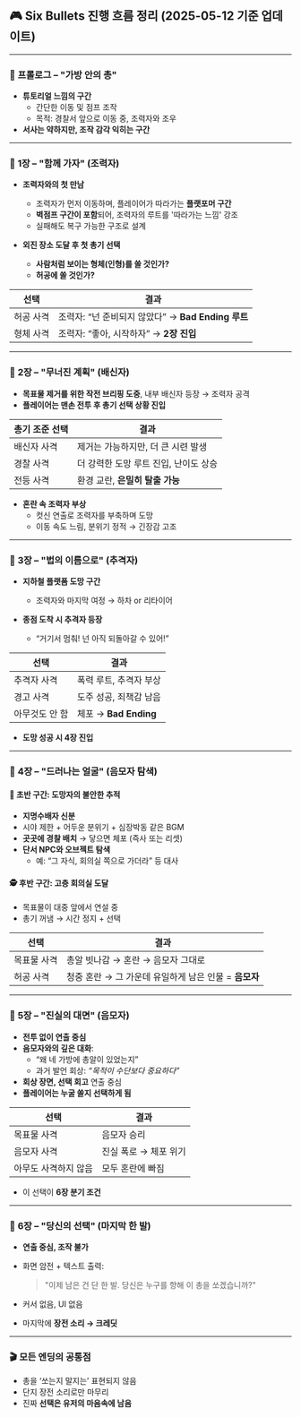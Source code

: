 ## 🎮 Six Bullets 진행 흐름 정리 (2025-05-12 기준 업데이트)

---

### 📍 **프롤로그 – "가방 안의 총"**
* **튜토리얼 느낌의 구간**  
  - 간단한 이동 및 점프 조작  
  - 목적: 경찰서 앞으로 이동 중, 조력자와 조우  
* **서사는 약하지만, 조작 감각 익히는 구간**

---

### 📍 **1장 – "함께 가자" (조력자)**
* **조력자와의 첫 만남**
  - 조력자가 먼저 이동하며, 플레이어가 따라가는 **플랫포머 구간**
  - **벽점프 구간이 포함**되어, 조력자의 루트를 '따라가는 느낌' 강조
  - 실패해도 복구 가능한 구조로 설계

* **외진 장소 도달 후 첫 총기 선택**
  - **사람처럼 보이는 형체(인형)를 쏠 것인가?**
  - **허공에 쏠 것인가?**

| 선택 | 결과 |
|------|------|
| 허공 사격 | 조력자: “넌 준비되지 않았다” → **Bad Ending 루트** |
| 형체 사격 | 조력자: “좋아, 시작하자” → **2장 진입** |

---

### 📍 **2장 – "무너진 계획" (배신자)**
* **목표물 제거를 위한 작전 브리핑 도중**, 내부 배신자 등장 → 조력자 공격
* **플레이어는 맨손 전투 후 총기 선택 상황 진입**

| 총기 조준 선택 | 결과 |
|----------------|------|
| 배신자 사격 | 제거는 가능하지만, 더 큰 시련 발생 |
| 경찰 사격 | 더 강력한 도망 루트 진입, 난이도 상승 |
| 전등 사격 | 환경 교란, **은밀히 탈출 가능**

* **혼란 속 조력자 부상**  
  - 컷신 연출로 조력자를 부축하며 도망  
  - 이동 속도 느림, 분위기 정적 → 긴장감 고조

---

### 📍 **3장 – "법의 이름으로" (추격자)**
* **지하철 플랫폼 도망 구간**
  - 조력자와 마지막 여정 → 하차 or 리타이어

* **종점 도착 시 추격자 등장**
  - “거기서 멈춰! 넌 아직 되돌아갈 수 있어!”

| 선택 | 결과 |
|-------|-------|
| 추격자 사격 | 폭력 루트, 추격자 부상 |
| 경고 사격 | 도주 성공, 죄책감 남음 |
| 아무것도 안 함 | 체포 → **Bad Ending**

* **도망 성공 시 4장 진입**

---

### 📍 **4장 – "드러나는 얼굴" (음모자 탐색)**
#### 🔦 초반 구간: **도망자의 불안한 추적**
* **지명수배자 신분**
* 시야 제한 + 어두운 분위기 + 심장박동 같은 BGM
* **곳곳에 경찰 배치** → 닿으면 체포 (즉사 또는 리셋)
* **단서 NPC와 오브젝트 탐색**
  - 예: “그 자식, 회의실 쪽으로 가더라” 등 대사

#### 🕵️ 후반 구간: **고층 회의실 도달**
* 목표물이 대중 앞에서 연설 중
* 총기 꺼냄 → 시간 정지 + 선택

| 선택 | 결과 |
|--------|--------|
| 목표물 사격 | 총알 빗나감 → 혼란 → 음모자 그대로 |
| 허공 사격 | 청중 혼란 → 그 가운데 유일하게 남은 인물 = **음모자** |

---

### 📍 **5장 – "진실의 대면" (음모자)**
* **전투 없이 연출 중심**
* **음모자와의 깊은 대화**:
  - “왜 네 가방에 총알이 있었는지”
  - 과거 발언 회상: *“목적이 수단보다 중요하다”*
* **회상 장면, 선택 회고** 연출 중심
* **플레이어는 누굴 쏠지 선택하게 됨**

| 선택 | 결과 |
|--------|--------|
| 목표물 사격 | 음모자 승리 |
| 음모자 사격 | 진실 폭로 → 체포 위기 |
| 아무도 사격하지 않음 | 모두 혼란에 빠짐

* 이 선택이 **6장 분기 조건**

---

### 📍 **6장 – "당신의 선택" (마지막 한 발)**
* **연출 중심, 조작 불가**
* 화면 암전 + 텍스트 출력:
  > "이제 남은 건 단 한 발. 당신은 누구를 향해 이 총을 쏘겠습니까?"

* 커서 없음, UI 없음  
* 마지막에 **장전 소리 → 크레딧**

---

### 🎬 **모든 엔딩의 공통점**
* 총을 ‘쏘는지 말지는’ 표현되지 않음  
* 단지 장전 소리로만 마무리  
* 진짜 **선택은 유저의 마음속에 남음**  
